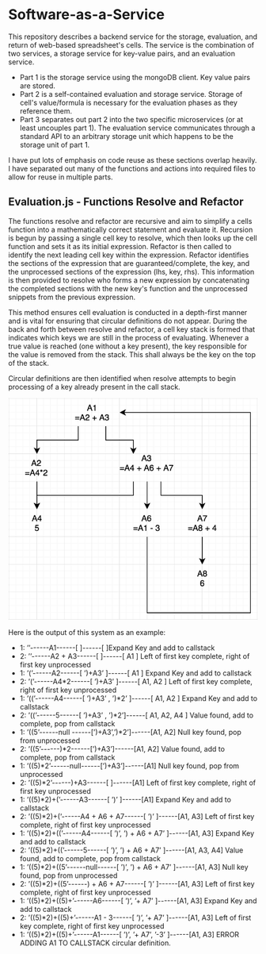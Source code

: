 # Software-as-a-Service

This repository describes a backend service for the storage, evaluation, and return of web-based spreadsheet's cells. The service is the combination of two services, a storage service for key-value pairs, and an evaluation service.

- Part 1 is the storage service using the mongoDB client. Key value pairs are stored.
- Part 2 is a self-contained evaluation and storage service. Storage of cell's value/formula is necessary for the evaluation phases as they reference them.
- Part 3 separates out part 2 into the two specific microservices (or at least uncouples part 1). The evaluation service communicates through a standard API to an arbitrary storage unit which happens to be the storage unit of part 1.

I have put lots of emphasis on code reuse as these sections overlap heavily. I have separated out many of the functions and actions into required files to allow for reuse in multiple parts.

## Evaluation.js - Functions Resolve and Refactor

The functions resolve and refactor are recursive and aim to simplify a cells function into a mathematically correct statement and evaluate it. Recursion is begun by passing a single cell key to resolve, which then looks up the cell function and sets it as its initial expression. Refactor is then called to identify the next leading cell key within the expression. Refactor identifies the sections of the expression that are guaranteed/complete, the key, and the unprocessed sections of the expression (lhs, key, rhs). This information is then provided to resolve who forms a new expression by concatenating the completed sections with the new key's function and the unprocessed snippets from the previous expression.

This method ensures cell evaluation is conducted in a depth-first manner and is vital for ensuring that circular definitions do not appear. During the back and forth between resolve and refactor, a cell key stack is formed that indicates which keys we are still in the process of evaluating. Whenever a true value is reached (one without a key present), the key responsible for the value is removed from the stack. This shall always be the key on the top of the stack.

Circular definitions are then identified when resolve attempts to begin processing of a key already present in the call stack.

![Example of circular expression](/imgs/example.png)

Here is the output of this system as an example:
 - 1: ’’------A1------[ ]------[ ]Expand Key and add to callstack
 - 2: ’’------A2 + A3------[ ]------[ A1 ] Left of first key complete, right of first key unprocessed
 - 1: ’(’------A2------[ ’)+A3’ ]------[ A1 ] Expand Key and add to callstack
 - 2: ’(’------A4*2------[ ’)+A3’ ]------[ A1, A2 ] Left of first key complete, right of first key unprocessed
 - 1: ’((’------A4------[ ’)+A3’ , ’)*2’ ]------[ A1, A2 ] Expand Key and add to callstack
 - 2: ’((’------5------[ ’)+A3’ , ’)*2’]------[ A1, A2, A4 ] Value found, add to complete, pop from callstack
 - 1: ’((5’------null ------[’)+A3’,’)*2’]------[A1, A2] Null key found, pop from unprocessed
 - 2: ’((5’------)*2------[’)+A3’]------[A1, A2] Value found, add to complete, pop from callstack
 - 1: ’((5)*2’------null------[’)+A3’]------[A1] Null key found, pop from unprocessed
 - 2: ’((5)*2’------)+A3------[ ]------[A1] Left of first key complete, right of first key unprocessed
 - 1: ’((5)*2)+(’------A3------[ ’)’ ]------[A1] Expand Key and add to callstack
 - 2: ’((5)*2)+(’------A4 + A6 + A7------[ ’)’ ]------[A1, A3] Left of first key complete, right of first key unprocessed
 - 1: ’((5)*2)+((’------A4------[ ’)’, ’) + A6 + A7’ ]------[A1, A3] Expand Key and add to callstack
 - 2: ’((5)*2)+((’------5------[ ’)’, ’) + A6 + A7’ ]------[A1, A3, A4] Value found, add to complete, pop from callstack
 - 1: ’((5)*2)+((5’------null------[ ’)’, ’) + A6 + A7’ ]------[A1, A3] Null key found, pop from unprocessed
 - 2: ’((5)*2)+((5’------) + A6 + A7------[ ’)’ ]------[A1, A3] Left of first key complete, right of first key unprocessed
 - 1: ’((5)*2)+((5)+’------A6------[ ’)’, ’+ A7’ ]------[A1, A3] Expand Key and add to callstack
 - 2: ’((5)*2)+((5)+’------A1 - 3------[ ’)’, ’+ A7’ ]------[A1, A3] Left of first key complete, right of first key unprocessed
 - 1: ’((5)*2)+((5)+’------A1------[ ’)’, ’+ A7’, ’-3’ ]------[A1, A3] ERROR ADDING A1 TO CALLSTACK circular definition.


